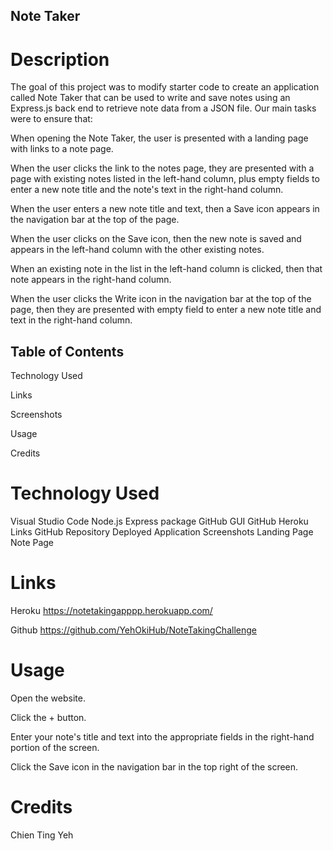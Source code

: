 ## Note Taker

# Description
The goal of this project was to modify starter code to create an application called Note Taker that can be used to write and save notes using an Express.js back end to retrieve note data from a JSON file. Our main tasks were to ensure that:

When opening the Note Taker, the user is presented with a landing page with links to a note page.

When the user clicks the link to the notes page, they are presented with a page with existing notes listed in the left-hand column, plus empty fields to enter a new note title and the note's text in the right-hand column.

When the user enters a new note title and text, then a Save icon appears in the navigation bar at the top of the page.

When the user clicks on the Save icon, then the new note is saved and appears in the left-hand column with the other existing notes.

When an existing note in the list in the left-hand column is clicked, then that note appears in the right-hand column.

When the user clicks the Write icon in the navigation bar at the top of the page, then they are presented with empty field to enter a new note title and text in the right-hand column.

## Table of Contents
Technology Used

Links

Screenshots

Usage

Credits


# Technology Used
Visual Studio Code
Node.js
Express package
GitHub GUI
GitHub
Heroku
Links
GitHub Repository
Deployed Application
Screenshots
Landing Page Note Page


# Links
Heroku
https://notetakingapppp.herokuapp.com/

Github
https://github.com/YehOkiHub/NoteTakingChallenge


# Usage
Open the website.

Click the + button.

Enter your note's title and text into the appropriate fields in the right-hand portion of the screen.

Click the Save icon in the navigation bar in the top right of the screen.

# Credits
Chien Ting Yeh